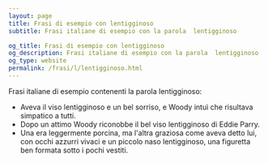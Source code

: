 ```yaml
---
layout: page
title: Frasi di esempio con lentigginoso 
subtitle: Frasi italiane di esempio con la parola  lentigginoso

og_title: Frasi di esempio con lentigginoso 
og_description: Frasi italiane di esempio con la parola  lentigginoso
og_type: website
permalink: /frasi/l/lentigginoso.html
---
```


Frasi italiane di esempio contenenti la parola lentigginoso:


- Aveva il viso lentigginoso e un bel sorriso, e Woody intuì che risultava simpatico a tutti.
- Dopo un attimo Woody riconobbe il bel viso lentigginoso di Eddie Parry.
- Una era leggermente porcina, ma l'altra graziosa come aveva detto lui, con occhi azzurri vivaci e un piccolo naso lentigginoso, una figuretta ben formata sotto i pochi vestiti.
